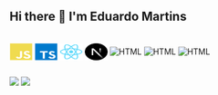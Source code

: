 ## Hi there 👋 I'm Eduardo Martins

<div style="display: inline_block"><br>
  <img align="center" alt="Js" height="30" width="40" src="https://raw.githubusercontent.com/devicons/devicon/master/icons/javascript/javascript-plain.svg">
  <img align="center" alt="Ts" height="30" width="40" src="https://raw.githubusercontent.com/devicons/devicon/master/icons/typescript/typescript-plain.svg">
  <img align="center" alt="React" height="30" width="40" src="https://raw.githubusercontent.com/devicons/devicon/master/icons/react/react-original.svg">
    <img align="center" alt="Python" height="30" width="40" src="https://raw.githubusercontent.com/devicons/devicon/master/icons/nextjs/nextjs-original.svg">
  <img align="center" alt="HTML" height="30" width="40" src="[https://raw.githubusercontent.com/devicons/devicon/master/icons/postgresql/postgresql-original.svg">
    <img align="center" alt="HTML" height="30" width="40" src="[https://cdn.jsdelivr.net/gh/devicons/devicon@latest/icons/amazonwebservices/amazonwebservices-original-wordmark.svg">
  <img align="center" alt="HTML" height="30" width="40" src="[https://cdn.jsdelivr.net/gh/devicons/devicon@latest/icons/nestjs/nestjs-wordmark.svg">

</div>
  
  ##
 
<div> 
  <a href = "mailto:edu19_96@hotmail.com"><img src="https://img.shields.io/badge/-edu19_96@hotmail.com-%23333?style=for-the-badge&logo=&logoColor=white" target="_blank"></a>
  <a href="https://www.linkedin.com/in/edumartinsg/" target="_blank"><img src="https://img.shields.io/badge/-LinkedIn-%230077B5?style=for-the-badge&logo=linkedin&logoColor=white" target="_blank"></a> 
  
</div>
